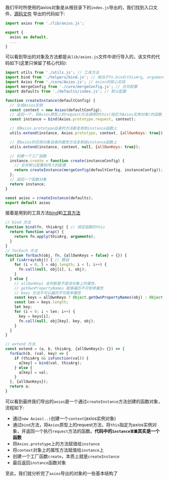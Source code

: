 我们平时所使用的axios对象是从根目录下的`index.js`导出的，我们找到入口文件，[源码文件](https://github.com/axios/axios/blob/v1.x/index.js)
导出的代码如下:
```js
import axios from './lib/axios.js';

export {
  axios as default,
  ...
}
```
可以看到导出的对象及方法都是从`lib/axios.js`文件中进行导入的，该文件的代码如下(这里只保留了核心代码):
```js
import utils from './utils.js'; // 工具方法
import bind from './helpers/bind.js'; // 相当于fn.bind(thisArg, arguments)
import Axios from './core/Axios.js'; // axios的核心实现
import mergeConfig from './core/mergeConfig.js'; // 合并配置
import defaults from './defaults/index.js'; // 默认配置

function createInstance(defaultConfig) {
  // 生成Axios实例
  const context = new Axios(defaultConfig);
  // 返回一个，将Axios原型上的request方法调用的this(指定为Axios实例对象)的函数
  const instance = bind(Axios.prototype.request, context);

  // 把Axios.prototype自身的方法都复制到instance函数上
  utils.extend(instance, Axios.prototype, context, {allOwnKeys: true});

  // 把axios的实例对象自身的属性方法复制给instance函数上
  utils.extend(instance, context, null, {allOwnKeys: true});

  // 创建一个工厂函数
  instance.create = function create(instanceConfig) {
    // 合并默认配置和传入的配置
    return createInstance(mergeConfig(defaultConfig, instanceConfig));
  };
  // 返回一个函数对象
  return instance;
}

const axios = createInstance(defaults);
export default axios
```
接着是用到的工具方法[bind](https://github.com/axios/axios/blob/v1.x/heplers/bind.js)和[工具方法](https://github.com/axios/axios/blob/v1.x/lib/utils.js)
```js
// bind 方法
function bind(fn, thisArg) { // 绑定函数的this
  return function wrap() {
    return fn.apply(thisArg, arguments);
  }
}
// forEach 方法
function forEach(obj, fn, {allOwnKeys = false} = {}) {
  if (isArray(obj)) { // 数组
    for (i = 0, l = obj.length; i < l; i++) {
      fn.call(null, obj[i], i, obj);
    }
  } else {
    // allOwnKeys 会判断是不是该对象上的属性，
    // getOwnPropertyNames 能够遍历不可枚举属性
    // keys 方法不可以遍历不可枚举属性
    const keys = allOwnKeys ? Object.getOwnPropertyNames(obj) : Object.keys(obj);
    const len = keys.length;
    let key;
    for (i = 0; i < len; i++) {
      key = keys[i];
      fn.call(null, obj[key], key, obj);
    }
  }
}

// extend 方法
const extend = (a, b, thisArg, {allOwnKeys}= {}) => {
  forEach(b, (val, key) => {
    if (thisArg && isFunction(val)) {
      a[key] = bind(val, thisArg);
    } else {
      a[key] = val;
    }
  }, {allOwnKeys});
  return a;
}
```

可以看到最终我们导出的`axios`是一个通过`createInstance`方法创建的函数对象，流程如下:

- 通过`new Axios(..)`创建一个`context`(axios实例对象)
- 通过`bind`方法，将`Axios`原型上的request方法，将`this`指定为axios实例对象，并返回一个执行`request`方法的函数。**代码中的`instance变量`其实是一个函数**
- 将`Axios.prototype`上的方法赋值给`instance`
- 将`context`对象上的属性方法赋值给`instance`上
- 创建一个工厂函数`create`，本质上就是`createInstance`
- 最后返回`instance`函数对象

至此，我们就分析完了`axios`导出的对象的一些基本结构了
